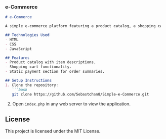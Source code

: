 ### e-Commerce

```markdown
# e-Commerce

A simple e-commerce platform featuring a product catalog, a shopping cart, and a static payment section.

## Technologies Used
- HTML
- CSS
- JavaScript

## Features
- Product catalog with item descriptions.
- Shopping cart functionality.
- Static payment section for order summaries.

## Setup Instructions
1. Clone the repository:
   ```bash
   git clone https://github.com/Sebastchan8/Simple-e-Commerce.git
   ```
2. Open `index.php` in any web server to view the application.

## License
This project is licensed under the MIT License.
```

